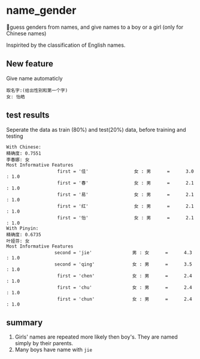 # name_gender
👫guess genders from names, and give names to a boy or a girl (only for Chinese names)

Inspirited by the classification of English names.

## New feature
Give name automaticly

    取名字:(给出性别和第一个字)
    女: 怡皓

## test results
Seperate the data as train (80%) and test(20%) data, before training and testing

    With Chinese:
    精确度: 0.7551
    李春娜: 女
    Most Informative Features
                       first = '佳'                 女 : 男      =      3.0 : 1.0
                       first = '春'                 女 : 男      =      2.1 : 1.0
                       first = '易'                 女 : 男      =      2.1 : 1.0
                       first = '红'                 女 : 男      =      2.1 : 1.0
                       first = '怡'                 女 : 男      =      2.1 : 1.0
    With Pinyin:
    精确度: 0.6735
    叶娅芬: 女
    Most Informative Features
                      second = 'jie'               男 : 女      =      4.3 : 1.0
                      second = 'qing'              女 : 男      =      3.5 : 1.0
                       first = 'chen'              女 : 男      =      2.4 : 1.0
                       first = 'chu'               女 : 男      =      2.4 : 1.0
                       first = 'chun'              女 : 男      =      2.4 : 1.0

## summary
1. Girls' names are repeated more likely then boy's. They are named simply by their parents.
2. Many boys have name with `jie`
